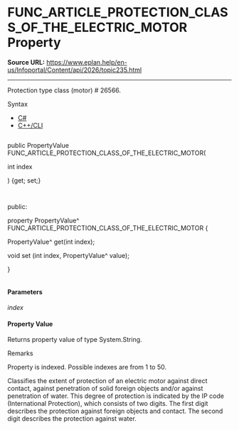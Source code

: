 # FUNC_ARTICLE_PROTECTION_CLASS_OF_THE_ELECTRIC_MOTOR Property

**Source URL:** https://www.eplan.help/en-us/Infoportal/Content/api/2026/topic235.html

---

Protection type class (motor) # 26566.

Syntax

- [C#](#i-syntax-CS)
- [C++/CLI](#i-syntax-CPP2005)

```
```
public PropertyValue FUNC_ARTICLE_PROTECTION_CLASS_OF_THE_ELECTRIC_MOTOR( 

   int index

) {get; set;}
```
```

```
```
public:

property PropertyValue^ FUNC_ARTICLE_PROTECTION_CLASS_OF_THE_ELECTRIC_MOTOR {

   PropertyValue^ get(int index);

   void set (int index, PropertyValue^ value);

}
```
```

#### Parameters

*index*

#### Property Value

Returns property value of type System.String.

Remarks

Property is indexed. Possible indexes are from 1 to 50.

Classifies the extent of protection of an electric motor against direct contact, against penetration of solid foreign objects and/or against penetration of water. This degree of protection is indicated by the IP code (International Protection), which consists of two digits. The first digit describes the protection against foreign objects and contact. The second digit describes the protection against water.
